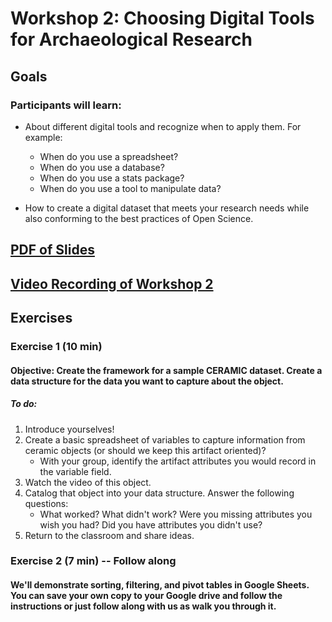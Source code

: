 # Workshop 2: Choosing Digital Tools for Archaeological Research

## Goals
### Participants will learn:
* About different digital tools and recognize when to apply them.  For example:
    * When do you use a spreadsheet?
    * When do you use a database?
    * When do you use a stats package?
    * When do you use a tool to manipulate data?

* How to create a digital dataset that meets your research needs while also conforming to the best practices of Open Science.

## [PDF of Slides](https://drive.google.com/file/d/15rI-MQCFmPT6KCP65XJeHU8GpIOgsm5y/view?usp=sharing)

## [Video Recording of Workshop 2]()

## Exercises
### Exercise 1 (10 min)
#### **Objective:** Create the framework for a sample CERAMIC dataset. Create a data structure for the data you want to capture about the object. 
##### To do:
1. Introduce yourselves!
2. Create a basic spreadsheet of variables to capture information from ceramic objects (or should we keep this artifact oriented)? 
   * With your group, identify the artifact attributes you would record in the variable field.
3. Watch the video of this object.
4. Catalog that object into your data structure.  Answer the following questions:
   * What worked? What didn't work?  Were you missing attributes you wish you had?  Did you have attributes you didn't use?
5. Return to the classroom and share ideas.

### Exercise 2 (7 min) -- Follow along
#### We'll demonstrate sorting, filtering, and pivot tables in Google Sheets.  You can save your own copy to your Google drive and follow the instructions or just follow along with us as walk you through it.
